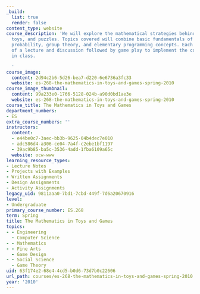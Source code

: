 ```yaml
---
_build:
  list: true
  render: false
content_type: website
course_description: 'We will explore the mathematical strategies behind popular games,
  toys, and puzzles. Topics covered will combine basic fundamentals of game theory,
  probability, group theory, and elementary programming concepts. Each week will consist
  of a lecture and discussion followed by game play to implement the concepts learned
  in class.

  '
course_image:
  content: 2d94c2b6-5d26-bea7-d220-6e6736a3fc33
  website: es-268-the-mathematics-in-toys-and-games-spring-2010
course_image_thumbnail:
  content: 99a233e0-1766-5128-024b-a90d0bd1ae3e
  website: es-268-the-mathematics-in-toys-and-games-spring-2010
course_title: The Mathematics in Toys and Games
department_numbers:
- ES
extra_course_numbers: ''
instructors:
  content:
  - e44be0c7-3aec-bb3b-9625-04b4dec7e010
  - adc586d4-a306-ce04-7a4f-c2ebe1bf1197
  - 39ac9b85-ba5c-3536-4add-1fba6109a65c
  website: ocw-www
learning_resource_types:
- Lecture Notes
- Projects with Examples
- Written Assignments
- Design Assignments
- Activity Assignments
legacy_uid: 9811aaa0-7bd1-7cbd-449f-7d6a20670916
level:
- Undergraduate
primary_course_number: ES.268
term: Spring
title: The Mathematics in Toys and Games
topics:
- - Engineering
  - Computer Science
- - Mathematics
- - Fine Arts
  - Game Design
- - Social Science
  - Game Theory
uid: 63f174e2-68e4-4cd5-b0d6-73d7b0c22606
url_path: courses/es-268-the-mathematics-in-toys-and-games-spring-2010
year: '2010'
---
```

